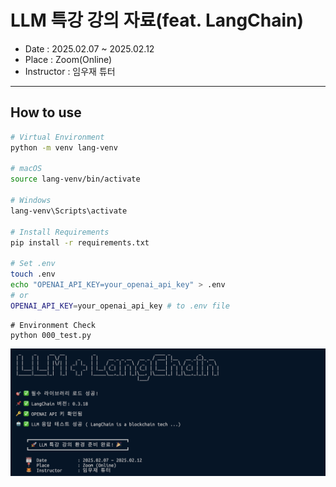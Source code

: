 # LLM 특강 강의 자료(feat. LangChain)

- Date : 2025.02.07 ~ 2025.02.12
- Place : Zoom(Online)
- Instructor : 임우재 튜터

---

## How to use

```bash
# Virtual Environment
python -m venv lang-venv

# macOS
source lang-venv/bin/activate

# Windows
lang-venv\Scripts\activate

# Install Requirements
pip install -r requirements.txt

# Set .env
touch .env
echo "OPENAI_API_KEY=your_openai_api_key" > .env
# or
OPENAI_API_KEY=your_openai_api_key # to .env file
```

```
# Environment Check
python 000_test.py
```
![image](./data/test_ok.png)


